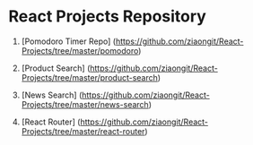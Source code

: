 # React Projects Repository

1. [Pomodoro Timer Repo] (https://github.com/ziaongit/React-Projects/tree/master/pomodoro)

2. [Product Search] (https://github.com/ziaongit/React-Projects/tree/master/product-search)

3. [News Search] (https://github.com/ziaongit/React-Projects/tree/master/news-search)

4. [React Router] (https://github.com/ziaongit/React-Projects/tree/master/react-router)

